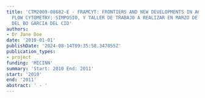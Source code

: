 ```yaml
---
title: 'CTM2009-08682-E - FRAMCYT: FRONTIERS AND NEW DEVELOPMENTS IN AQUATIC MICROBIAL
  FLOW CYTOMETRY: SIMPOSIO, Y TALLER DE TRABAJO A REALIZAR EN MARZO DE 2010 A BORDO
  DEL BO GARCIA DEL CID'
authors:
- Dr Jane Doe
date: '2010-01-01'
publishDate: '2024-08-14T09:35:58.347055Z'
publication_types:
- project
funding: 'MICINN'
summary: 'Start: 2010 End: 2011'
start: '2010'
end: '2011'
abstract: ' - '
---
```

